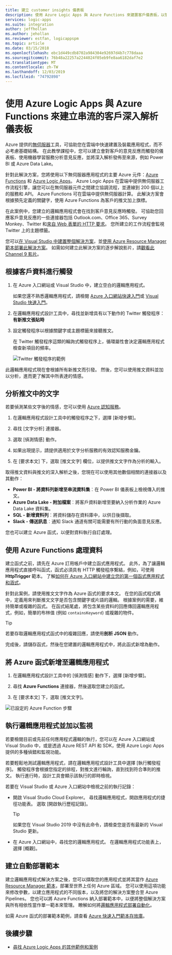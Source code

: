 ```yaml
---
title: 建立 customer insights 儀表板
description: 使用 Azure Logic Apps 與 Azure Functions 來建置客戶儀表板，以管理客戶的意見反應、社交媒體資料和其他項目
services: logic-apps
ms.suite: integration
author: jeffhollan
ms.author: jehollan
ms.reviewer: estfan, logicappspm
ms.topic: article
ms.date: 03/15/2018
ms.openlocfilehash: ebc1d449cdb8702a984304e92697d4b7c778daaa
ms.sourcegitcommit: 76b48a22257a2244024f05eb9fe8aa6182daf7e2
ms.translationtype: MT
ms.contentlocale: zh-TW
ms.lasthandoff: 12/03/2019
ms.locfileid: "74792898"
---
```

# <a name="create-a-streaming-customer-insights-dashboard-with-azure-logic-apps-and-azure-functions"></a>使用 Azure Logic Apps 與 Azure Functions 來建立串流的客戶深入解析儀表板

Azure 提供的[無伺服器](https://azure.microsoft.com/solutions/serverless/)工具，可協助您在雲端中快速建置及裝載應用程式，而不必考慮基礎結構。 在此教學課程中，您可以建立會對客戶的意見反應而觸發的儀表板、使用機器學習服務分析意見反應，並將深入解析發佈至來源，例如 Power BI 或 Azure Data Lake。

針對此解決方案，您將使用以下無伺服器應用程式的主要 Azure 元件：[Azure Functions](https://azure.microsoft.com/services/functions/) 和 [Azure Logic Apps](https://azure.microsoft.com/services/logic-apps/)。
Azure Logic Apps 在雲端中提供無伺服器工作流程引擎，讓您可以在無伺服器元件之間建立協調流程，並連線到 200 個以上的服務和 API。 Azure Functions 可在雲端中提供無伺服器計算。 此解決方案會根據預先定義的關鍵字，使用 Azure Functions 為客戶的推文加上旗標。

在此案例中，您建立的邏輯應用程式會在找到客戶意見反應時觸發。 可協助您回應客戶意見反應的一些連接器包括 Outlook.com、Office 365、Survey Monkey、Twitter 和[來自 Web 表單的 HTTP 要求](https://blogs.msdn.microsoft.com/logicapps/2017/01/30/calling-a-logic-app-from-an-html-form/)。 您所建立的工作流程會監視 Twitter 上的主題標籤。

您可以[在 Visual Studio 中建置整個解決方案](../logic-apps/quickstart-create-logic-apps-with-visual-studio.md)，並[使用 Azure Resource Manager 範本部署此解決方案](../logic-apps/logic-apps-deploy-azure-resource-manager-templates.md)。 如需如何建立此解決方案的逐步解說影片，請[觀看此 Channel 9 影片](https://aka.ms/logicappsdemo)。 

## <a name="trigger-on-customer-data"></a>根據客戶資料進行觸發

1. 在 Azure 入口網站或 Visual Studio 中，建立空白的邏輯應用程式。 

   如果您還不熟悉邏輯應用程式，請檢閱 [Azure 入口網站快速入門](../logic-apps/quickstart-create-first-logic-app-workflow.md)或 [Visual Studio 快速入門](../logic-apps/quickstart-create-logic-apps-with-visual-studio.md)。

2. 在邏輯應用程式設計工具中，尋找並新增具有以下動作的 Twitter 觸發程序：**有新推文張貼時**

3. 設定觸發程序以根據關鍵字或主題標籤來接聽推文。

   在 Twitter 觸發程序這類的輪詢式觸發程序上，循環屬性會決定邏輯應用程式檢查新項目的頻率。

   ![Twitter 觸發程序的範例][1]

此邏輯應用程式現在會根據所有新推文而引發。 然後，您可以使用推文資料並加以分析，進而更了解其中所表達的情感。 

## <a name="analyze-tweet-text"></a>分析推文中的文字

若要偵測某些文字後的情感，您可以使用 [Azure 認知服務](https://azure.microsoft.com/services/cognitive-services/)。

1. 在邏輯應用程式設計工具中的觸發程序之下，選擇 [新增步驟]。

2. 尋找 [文字分析] 連接器。

3. 選取 [偵測情感] 動作。

4. 如果出現提示，請提供適用於文字分析服務的有效認知服務金鑰。

5. 在 [要求本文] 下，選取 [推文文字] 欄位，以提供推文文字作為分析的輸入。

取得推文資料與推文的深入解析之後，您現在可以使用其他數個相關的連接器以及其動作：

* **Power BI - 將資料列新增至串流資料集**︰在 Power BI 儀表板上檢視傳入的推文。
* **Azure Data Lake - 附加檔案**︰將客戶資料新增至要納入分析作業的 Azure Data Lake 資料集。
* **SQL - 新增資料列**︰將資料儲存在資料庫中，以供日後擷取。
* **Slack - 傳送訊息**︰通知 Slack 通道有關可能需要有所行動的負面意見反應。

您也可以建立 Azure 函式，以便對資料執行自訂處理。 

## <a name="process-data-with-azure-functions"></a>使用 Azure Functions 處理資料

建立函式之前，請先在 Azure 訂用帳戶中建立函式應用程式。 此外，為了讓邏輯應用程式直接呼叫函式，函式必須具有 HTTP 觸發程序繫結，例如，可使用 **HttpTrigger** 範本。 了解[如何在 Azure 入口網站中建立您的第一個函式應用程式和涵式](../azure-functions/functions-create-first-azure-function-azure-portal.md)。

針對此案例，請使用推文文字作為 Azure 函式的要求本文。 在您的函式程式碼中，定義用來判斷推文文字是否包含關鍵字或片語的邏輯。 根據案例的需要，維持簡單或複雜的函式。
在函式結尾處，將包含某些資料的回應傳回邏輯應用程式，例如，簡單的布林值 (例如 `containsKeyword`) 或複雜的物件。

> [!TIP]
> 若要存取邏輯應用程式函式中的複雜回應，請使用**剖析 JSON** 動作。

完成後，請儲存函式，然後在您建置的邏輯應用程式中，將此函式新增為動作。

## <a name="add-azure-function-to-logic-app"></a>將 Azure 函式新增至邏輯應用程式

1. 在邏輯應用程式設計工具中的 [偵測情感] 動作下，選擇 [新增步驟]。

2. 尋找 **Azure Functions** 連接器，然後選取您建立的函式。

3. 在 [要求本文] 下，選取 [推文文字]。

![已設定的 Azure Function 步驟][2]

## <a name="run-and-monitor-your-logic-app"></a>執行邏輯應用程式並加以監視

若要檢閱目前或先前任何應用程式邏輯的執行，您可以在 Azure 入口網站或 Visual Studio 中，或是透過 Azure REST API 和 SDK，使用 Azure Logic Apps 提供的多種偵錯和監視功能。

若要輕鬆地測試邏輯應用程式，請在邏輯應用程式設計工具中選擇 [執行觸發程序]。 觸發程序會根據您指定的排程，對推文進行輪詢，直到找到符合準則的推文。 執行進行時，設計工具會顯示該執行的即時檢視。

若要在 Visual Studio 或 Azure 入口網站中檢視之前的執行記錄： 

* 開啟 Visual Studio Cloud Explorer。 尋找邏輯應用程式，開啟應用程式的捷徑功能表。 選取 [開啟執行歷程記錄]。

  > [!TIP]
  > 如果您在 Visual Studio 2019 中沒有此命令，請檢查您是否有最新的 Visual Studio 更新。

* 在 Azure 入口網站中，尋找您的邏輯應用程式。 在邏輯應用程式功能表上，選擇 [概觀]。 

## <a name="create-automated-deployment-templates"></a>建立自動部署範本

建立邏輯應用程式解決方案之後，您可以擷取您的應用程式並將其當作 [Azure Resource Manager 範本](../azure-resource-manager/template-deployment-overview.md)，部署至世界上任何 Azure 區域。 您可以使用這項功能來修改參數，以建立應用程式的不同版本，以及將您的解決方案整合至 Azure Pipelines。 您也可以將 Azure Functions 納入部署範本中，以便將整個解決方案與所有相依性當作單一範本來管理。 瞭解如何將[邏輯應用程式部署自動化](logic-apps-azure-resource-manager-templates-overview.md)。

如需 Azure 函式的部署範本範例，請查看 [Azure 快速入門範本存放庫](https://github.com/Azure/azure-quickstart-templates/tree/master/101-function-app-create-dynamic)。

## <a name="next-steps"></a>後續步驟

* [尋找 Azure Logic Apps 的其他範例和案例](logic-apps-examples-and-scenarios.md)

<!-- Image References -->
[1]: ./media/logic-apps-scenario-social-serverless/twitter.png
[2]: ./media/logic-apps-scenario-social-serverless/function.png
